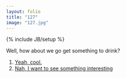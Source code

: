 ```yaml
---
layout: folio
title: "127"
image: "127.jpg"
---
```

{% include JB/setup %}

<div class="copy">
	<p>Well, how about we go get something to drink?</p>
</div>

<div class="choice">
	<ol>
		<li><a href="134.html">Yeah, cool.</a></li>
		<li><a href="133.html">Nah, I want to see something interesting</a></li>
	</ol>
</div>